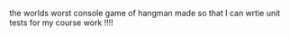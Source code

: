 the worlds worst console game of hangman made so that I can wrtie unit tests for my course work !!!!
